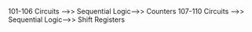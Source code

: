 101-106 Circuits ——>> Sequential Logic——>> Counters
107-110 Circuits ——>> Sequential Logic——>> Shift Registers